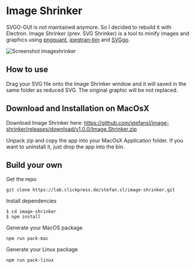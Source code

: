 # Image Shrinker

SVGO-GUI is not maintained anymore. So I decided to rebuild it with Electron.
Image Shrinker (prev. SVG Shrinker) is a tool to minify images and graphics using [pngquant](https://pngquant.org/), [jpegtran-bin](https://github.com/imagemin/jpegtran-bin) and [SVGgo](https://github.com/svg/svgo). 

![Screenshot Imageshrinker](https://raw.githubusercontent.com/stefansl/image-shrinker/dev/assets/screen.min.png "Screenshot Image Shrinker")

## How to use
Drag your SVG file onto the Image Shrinker window and it will saved in the same folder as reduced SVG.
The original graphic will be not replaced.

## Download and Installation on MacOsX
Download Image Shrinker here:
https://github.com/stefansl/image-shrinker/releases/download/v1.0.0/Image.Shrinker.zip

Unpack zip and copy the app into your MacOsX Application folder.
If you want to uninstall it, just drop the app into the bin.

## Build your own
Get the repo
```shell
git clone https://lab.clickpress.de/stefan.sl/image-shrinker.git
```
Install dependencies
```shell
$ cd image-shrinker
$ npm install
```
Generate your MacOS package
```shell
npm run pack-mac
```

Generate your Linux package
```shell
npm run pack-linux
```

